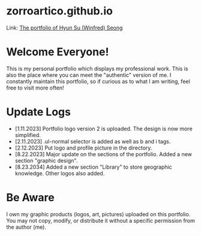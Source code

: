 # zorroartico.github.io
Link: [The portfolio of Hyun Su (Winfred) Seong](https://zorroartico.github.io/)

# Welcome Everyone!
This is my personal portfolio which displays my professional work. This is also the place where you can meet the "authentic" version of me. I constantly maintain this portfolio, so if curious as to what I am writing, feel free to visit more often!

# Update Logs
* [1.11.2023] Portfolio logo version 2 is uploaded. The design is now more simplified.
* [2.11.2023] .ul-normal selector is added as well as b and i tags.
* [2.12.2023] Put logo and profile picture in the <images> directory.
* [8.22.2023] Major update on the sections of the portfolio. Added a new section "graphic design".
* [8.23.2034] Added a new section "Library" to store geographic knowledge. Other logos also added.

# Be Aware
I own my graphic products (logos, art, pictures) uploaded on this portfolio. You may not copy, modify, or distribute it without a specific permission from the author (me).
